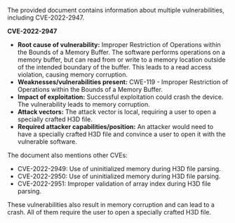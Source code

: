 The provided document contains information about multiple vulnerabilities, including CVE-2022-2947.

**CVE-2022-2947**

*   **Root cause of vulnerability:** Improper Restriction of Operations within the Bounds of a Memory Buffer. The software performs operations on a memory buffer, but can read from or write to a memory location outside of the intended boundary of the buffer. This leads to a read access violation, causing memory corruption.
*   **Weaknesses/vulnerabilities present:** CWE-119 - Improper Restriction of Operations within the Bounds of a Memory Buffer.
*  **Impact of exploitation:** Successful exploitation could crash the device. The vulnerability leads to memory corruption.
*   **Attack vectors:** The attack vector is local, requiring a user to open a specially crafted H3D file.
*   **Required attacker capabilities/position:** An attacker would need to have a specially crafted H3D file and convince a user to open it with the vulnerable software.

The document also mentions other CVEs:
*   CVE-2022-2949: Use of uninitialized memory during H3D file parsing.
*   CVE-2022-2950: Use of uninitialized memory during H3D file parsing.
*   CVE-2022-2951: Improper validation of array index during H3D file parsing.

These vulnerabilities also result in memory corruption and can lead to a crash. All of them require the user to open a specially crafted H3D file.